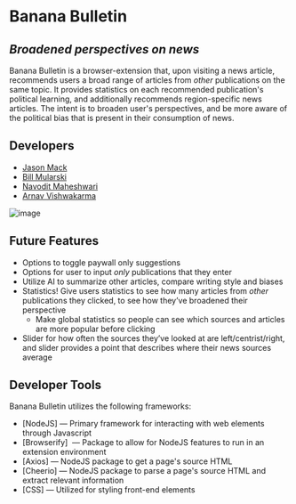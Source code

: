 # Banana Bulletin 
## _Broadened perspectives on news_

Banana Bulletin is a browser-extension that, upon visiting a news article, recommends users a broad range of articles from *other* publications on the same topic. It provides statistics on each recommended publication's political learning, and additionally recommends region-specific news articles. The intent is to broaden user's perspectives, and be more aware of the political bias that is present in their consumption of news. 
## Developers
* [Jason Mack](https://www.linkedin.com/in/jason-mack-89308225b/)
* [Bill Mularski](https://www.linkedin.com/in/william-mularski-597a71245/) 
* [Navodit Maheshwari](https://www.linkedin.com/in/navodit-maheshwari/)
* [Arnav Vishwakarma](https://www.linkedin.com/in/arnav-vishwakarma/)

![image](https://github.com/JMack21/cruzhacks24/assets/146882486/0db18ca7-3e7e-49af-a65d-2e9f13ef27d5)

## Future Features
- Options to toggle paywall only suggestions 
- Options for user to input *only* publications that they enter 
- Utilize AI to summarize other articles, compare writing style and biases 
- Statistics! Give users statistics to see how many articles from *other* publications they clicked, to see how they’ve broadened their perspective 
    - Make global statistics so people can see which sources and articles are more popular before clicking
- Slider for how often the sources they’ve looked at are left/centrist/right, and slider provides a point that describes where their news sources average 

## Developer Tools
Banana Bulletin utilizes the following frameworks: 

- [NodeJS] — Primary framework for interacting with web elements through Javascript 
- [Browserify]  — Package to allow for NodeJS features to run in an extension environment
- [Axios] — NodeJS package to get a page's source HTML 
- [Cheerio] — NodeJS package to parse a page's source HTML and extract relevant information
- [CSS] — Utilized for styling front-end elements
